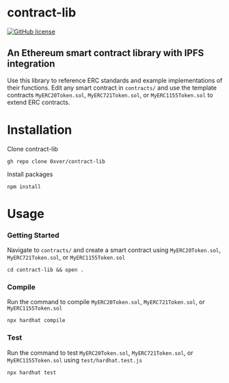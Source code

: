 # contract-lib

[![GitHub license](https://img.shields.io/badge/license-MIT-blue.svg)](https://github.com/0xver/contract-lib/blob/master/LICENSE.md)

## An Ethereum smart contract library with IPFS integration

Use this library to reference ERC standards and example implementations of their functions. Edit any smart contract in `contracts/` and use the template contracts `MyERC20Token.sol`, `MyERC721Token.sol`, or `MyERC1155Token.sol` to extend ERC contracts.

# Installation
Clone contract-lib
```
gh repo clone 0xver/contract-lib
```
Install packages
```
npm install
```

# Usage
### Getting Started
Navigate to `contracts/` and create a smart contract using `MyERC20Token.sol`, `MyERC721Token.sol`, or `MyERC1155Token.sol`
```
cd contract-lib && open .
```

### Compile
Run the command to compile `MyERC20Token.sol`, `MyERC721Token.sol`, or `MyERC1155Token.sol`
```
npx hardhat compile
```

### Test
Run the command to test `MyERC20Token.sol`, `MyERC721Token.sol`, or `MyERC1155Token.sol` using `test/hardhat.test.js`
```
npx hardhat test
```
